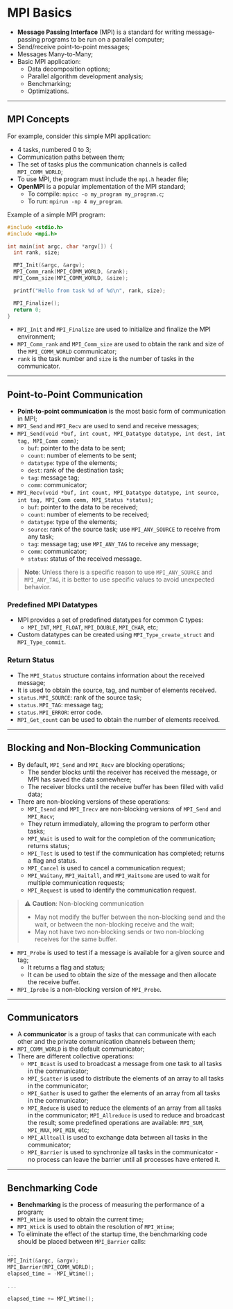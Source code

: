 # MPI Basics

* **Message Passing Interface** (MPI) is a standard for writing message-passing programs to be run on a parallel computer;
* Send/receive point-to-point messages;
* Messages Many-to-Many;
* Basic MPI application:
  * Data decomposition options;
  * Parallel algorithm development analysis;
  * Benchmarking;
  * Optimizations.

---

## MPI Concepts

For example, consider this simple MPI application:

* 4 tasks, numbered 0 to 3;
* Communication paths between them;
* The set of tasks plus the communication channels is called `MPI_COMM_WORLD`;
* To use MPI, the program must include the `mpi.h` header file;
* **OpenMPI** is a popular implementation of the MPI standard;
  * To compile: `mpicc -o my_program my_program.c`;
  * To run: `mpirun -np 4 my_program`.

Example of a simple MPI program:

```c
#include <stdio.h>
#include <mpi.h>

int main(int argc, char *argv[]) {
  int rank, size;

  MPI_Init(&argc, &argv);
  MPI_Comm_rank(MPI_COMM_WORLD, &rank);
  MPI_Comm_size(MPI_COMM_WORLD, &size);

  printf("Hello from task %d of %d\n", rank, size);

  MPI_Finalize();
  return 0;
}
```

* `MPI_Init` and `MPI_Finalize` are used to initialize and finalize the MPI environment;
* `MPI_Comm_rank` and `MPI_Comm_size` are used to obtain the rank and size of the `MPI_COMM_WORLD` communicator;
* `rank` is the task number and `size` is the number of tasks in the communicator.

---

## Point-to-Point Communication

* **Point-to-point communication** is the most basic form of communication in MPI;
* `MPI_Send` and `MPI_Recv` are used to send and receive messages;
* `MPI_Send(void *buf, int count, MPI_Datatype datatype, int dest, int tag, MPI_Comm comm)`;
  * `buf`: pointer to the data to be sent;
  * `count`: number of elements to be sent;
  * `datatype`: type of the elements;
  * `dest`: rank of the destination task;
  * `tag`: message tag;
  * `comm`: communicator;
* `MPI_Recv(void *buf, int count, MPI_Datatype datatype, int source, int tag, MPI_Comm comm, MPI_Status *status)`;
  * `buf`: pointer to the data to be received;
  * `count`: number of elements to be received;
  * `datatype`: type of the elements;
  * `source`: rank of the source task; use `MPI_ANY_SOURCE` to receive from any task;
  * `tag`: message tag; use `MPI_ANY_TAG` to receive any message;
  * `comm`: communicator;
  * `status`: status of the received message.

> **Note**: Unless there is a specific reason to use `MPI_ANY_SOURCE` and `MPI_ANY_TAG`, it is better to use specific values to avoid unexpected behavior.

### Predefined MPI Datatypes

* MPI provides a set of predefined datatypes for common C types:
  * `MPI_INT`, `MPI_FLOAT`, `MPI_DOUBLE`, `MPI_CHAR`, etc;
* Custom datatypes can be created using `MPI_Type_create_struct` and `MPI_Type_commit`.

### Return Status

* The `MPI_Status` structure contains information about the received message;
* It is used to obtain the source, tag, and number of elements received.
* `status.MPI_SOURCE`: rank of the source task;
* `status.MPI_TAG`: message tag;
* `status.MPI_ERROR`: error code.
* `MPI_Get_count` can be used to obtain the number of elements received.

---

## Blocking and Non-Blocking Communication

* By default, `MPI_Send` and `MPI_Recv` are blocking operations;
  * The sender blocks until the receiver has received the message, or MPI has saved the data somewhere;
  * The receiver blocks until the receive buffer has been filled with valid data;
* There are non-blocking versions of these operations:
  * `MPI_Isend` and `MPI_Irecv` are non-blocking versions of `MPI_Send` and `MPI_Recv`;
  * They return immediately, allowing the program to perform other tasks;
  * `MPI_Wait` is used to wait for the completion of the communication; returns status;
  * `MPI_Test` is used to test if the communication has completed; returns a flag and status.
  * `MPI_Cancel` is used to cancel a communication request;
  * `MPI_Waitany`, `MPI_Waitall`, and `MPI_Waitsome` are used to wait for multiple communication requests;
  * `MPI_Request` is used to identify the communication request.

> ⚠️ **Caution**: Non-blocking communication
>
> * May not modify the buffer between the non-blocking send and the wait, or between the non-blocking receive and the wait;
> * May not have two non-blocking sends or two non-blocking receives for the same buffer.

* `MPI_Probe` is used to test if a message is available for a given source and tag;
  * It returns a flag and status;
  * It can be used to obtain the size of the message and then allocate the receive buffer.
* `MPI_Iprobe` is a non-blocking version of `MPI_Probe`.

---

## Communicators

* A **communicator** is a group of tasks that can communicate with each other and the private communication channels between them;
* `MPI_COMM_WORLD` is the default communicator;
* There are different collective operations:
  * `MPI_Bcast` is used to broadcast a message from one task to all tasks in the communicator;
  * `MPI_Scatter` is used to distribute the elements of an array to all tasks in the communicator;
  * `MPI_Gather` is used to gather the elements of an array from all tasks in the communicator;
  * `MPI_Reduce` is used to reduce the elements of an array from all tasks in the communicator; `MPI_Allreduce` is used to reduce and broadcast the result; some predefined operations are available: `MPI_SUM`, `MPI_MAX`, `MPI_MIN`, etc;
  * `MPI_Alltoall` is used to exchange data between all tasks in the communicator;
  * `MPI_Barrier` is used to synchronize all tasks in the communicator - no process can leave the barrier until all processes have entered it.

---

## Benchmarking Code

* **Benchmarking** is the process of measuring the performance of a program;
* `MPI_Wtime` is used to obtain the current time;
* `MPI_Wtick` is used to obtain the resolution of `MPI_Wtime`;
* To eliminate the effect of the startup time, the benchmarking code should be placed between `MPI_Barrier` calls:

```c
...
MPI_Init(&argc, &argv);
MPI_Barrier(MPI_COMM_WORLD);
elapsed_time = -MPI_Wtime();

...

elapsed_time += MPI_Wtime();
```
